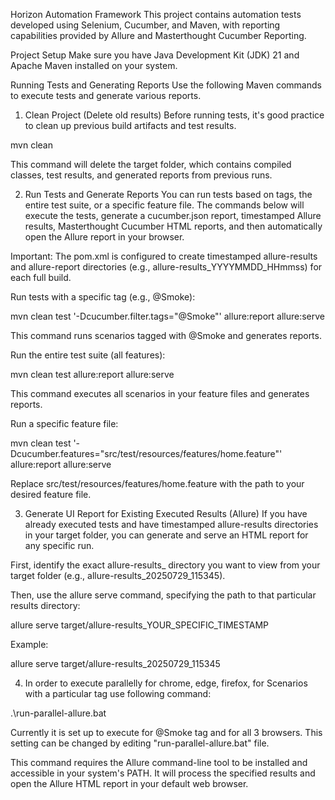 Horizon Automation Framework
This project contains automation tests developed using Selenium, Cucumber, and Maven, with reporting capabilities provided by Allure and Masterthought Cucumber Reporting.

Project Setup
Make sure you have Java Development Kit (JDK) 21 and Apache Maven installed on your system.

Running Tests and Generating Reports
Use the following Maven commands to execute tests and generate various reports.

1. Clean Project (Delete old results)
   Before running tests, it's good practice to clean up previous build artifacts and test results.

mvn clean

This command will delete the target folder, which contains compiled classes, test results, and generated reports from previous runs.

2. Run Tests and Generate Reports
   You can run tests based on tags, the entire test suite, or a specific feature file. The commands below will execute the tests, generate a cucumber.json report, timestamped Allure results, Masterthought Cucumber HTML reports, and then automatically open the Allure report in your browser.

Important: The pom.xml is configured to create timestamped allure-results and allure-report directories (e.g., allure-results_YYYYMMDD_HHmmss) for each full build.

Run tests with a specific tag (e.g., @Smoke):

mvn clean test '-Dcucumber.filter.tags="@Smoke"' allure:report allure:serve

This command runs scenarios tagged with @Smoke and generates reports.

Run the entire test suite (all features):

mvn clean test allure:report allure:serve

This command executes all scenarios in your feature files and generates reports.

Run a specific feature file:

mvn clean test '-Dcucumber.features="src/test/resources/features/home.feature"' allure:report allure:serve

Replace src/test/resources/features/home.feature with the path to your desired feature file.

3. Generate UI Report for Existing Executed Results (Allure)
   If you have already executed tests and have timestamped allure-results directories in your target folder, you can generate and serve an HTML report for any specific run.

First, identify the exact allure-results_<timestamp> directory you want to view from your target folder (e.g., allure-results_20250729_115345).

Then, use the allure serve command, specifying the path to that particular results directory:

allure serve target/allure-results_YOUR_SPECIFIC_TIMESTAMP

Example:

allure serve target/allure-results_20250729_115345

4. In order to execute parallelly for chrome, edge, firefox, for Scenarios with a particular tag use following command:

.\run-parallel-allure.bat

Currently it is set up to execute for @Smoke tag and for all 3 browsers.
This setting can be changed by editing "run-parallel-allure.bat" file.


This command requires the Allure command-line tool to be installed and accessible in your system's PATH. It will process the specified results and open the Allure HTML report in your default web browser.